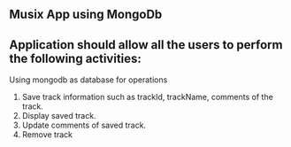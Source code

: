 ## Musix App using MongoDb
## Application should allow all the users to perform the following activities:
Using mongodb as database for operations
1. Save track information such as trackId,
trackName, comments of the track.
2. Display saved track.
3. Update comments of saved track.
4. Remove track
